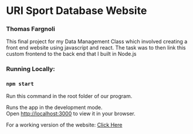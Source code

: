 # URI Sport Database Website
### Thomas Fargnoli
This final project for my Data Management Class which involved creating a front end website using javascript and react. The task was to then link this custom frontend  to the back end that I built in Node.js


### Running Locally:

### `npm start`
Run this command in the root folder of our program.

Runs the app in the development mode.\
Open [http://localhost:3000](http://localhost:3000) to view it in your browser.

For a working version of the website:
[Click Here](https://exquisite-arithmetic-152ca8.netlify.app/)
